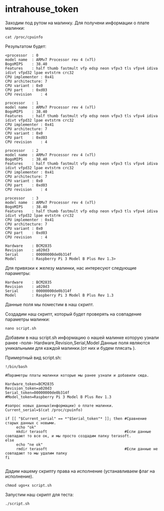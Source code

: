 # intrahouse_token


Заходим под рутом на малинку.
Для получени информации о плате малинки:
```
cat /proc/cpuinfo
```
Результатом будет:
```
<processor	: 0
model name	: ARMv7 Processor rev 4 (v7l)
BogoMIPS	: 38.40
Features	: half thumb fastmult vfp edsp neon vfpv3 tls vfpv4 idiva idivt vfpd32 lpae evtstrm crc32 
CPU implementer	: 0x41
CPU architecture: 7
CPU variant	: 0x0
CPU part	: 0xd03
CPU revision	: 4

processor	: 1
model name	: ARMv7 Processor rev 4 (v7l)
BogoMIPS	: 38.40
Features	: half thumb fastmult vfp edsp neon vfpv3 tls vfpv4 idiva idivt vfpd32 lpae evtstrm crc32 
CPU implementer	: 0x41
CPU architecture: 7
CPU variant	: 0x0
CPU part	: 0xd03
CPU revision	: 4

processor	: 2
model name	: ARMv7 Processor rev 4 (v7l)
BogoMIPS	: 38.40
Features	: half thumb fastmult vfp edsp neon vfpv3 tls vfpv4 idiva idivt vfpd32 lpae evtstrm crc32 
CPU implementer	: 0x41
CPU architecture: 7
CPU variant	: 0x0
CPU part	: 0xd03
CPU revision	: 4

processor	: 3
model name	: ARMv7 Processor rev 4 (v7l)
BogoMIPS	: 38.40
Features	: half thumb fastmult vfp edsp neon vfpv3 tls vfpv4 idiva idivt vfpd32 lpae evtstrm crc32 
CPU implementer	: 0x41
CPU architecture: 7
CPU variant	: 0x0
CPU part	: 0xd03
CPU revision	: 4

Hardware	: BCM2835
Revision	: a020d3
Serial		: 00000000de0b314f
Model		: Raspberry Pi 3 Model B Plus Rev 1.3>
```
Для привязки к железу малинки, нас интересуют следующие параметры:
```
Hardware	: BCM2835
Revision	: a020d3
Serial		: 00000000de0b314f
Model		: Raspberry Pi 3 Model B Plus Rev 1.3
```
Данные поля мы поместим в наш скрипт.

Создадим наш скрипт, который будет проверять на совпадение параметры малинки:
```
nano script.sh
```
Добавим в наш script.sh информацию о нашей малинке которую узнали ранее -поля-  Hardware,Revision,Serial,Model 
Данные поля являются уникальными  для каждой малинки.(от них и будем плясать ).

Примертный вид script.sh:

```
!/bin/bash

#Параметры платы малинки которые мы ранее узнали и добавили сюда.

Hardware_token=BCM2835
Revision_token=a020d3
Serial_token=00000000de0b314f
#Model_token=Raspberry Pi 3 Model B Plus Rev 1.3

#запрос новых данных(информации) о плате малинки.
Current_serial=$(cat /proc/cpuinfo)

if [[ "$Current_serial" == *"$Serial_token"* ]]; then #Сравнение старых данных с новыми.
     echo "ok"
     mkdir terasoft                                   #Если данные  совпадают то все ок, и мы просто создадим папку terasoft.
else
     echo "ne ok"
     rmdir terasoft                                   #Если данные не совпадают то мы удалим папку
fi


```

Дадим нашему скрипту права на исполнение (устанавливаем флаг на исполнение).
```
chmod ugo+x script.sh
```
Запустим наш скрипт для теста:
```
./script.sh
```

